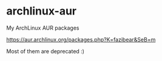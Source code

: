 archlinux-aur
=============

My ArchLinux AUR packages

https://aur.archlinux.org/packages.php?K=fazibear&SeB=m

Most of them are deprecated :)
